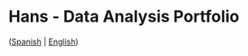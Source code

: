 # Hans - Data Analysis Portfolio 
([Spanish](https://github.com/HansAllTech/Hans_Data_Analysis_Portfolio/blob/main/Proyectos.md#tabla-de-contenido-es--en) | [English](https://github.com/HansAllTech/Hans_Data_Analysis_Portfolio/blob/main/Projects.md#table-of-content-es--en))   
                             
                                                                                                                                                     
                                          
                                                            
                               
                    
                       
     
    
         
     
   
 
 
 

